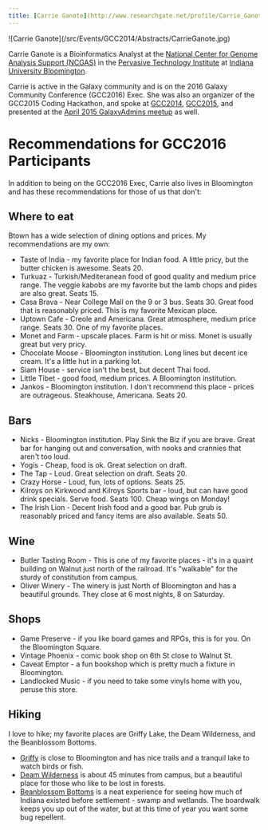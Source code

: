 ```yaml
---
title: [Carrie Ganote](http://www.researchgate.net/profile/Carrie_Ganote)
---
```



<div class='right'>![Carrie Ganote](/src/Events/GCC2014/Abstracts/CarrieGanote.jpg)</div>

Carrie Ganote is a Bioinformatics Analyst at the [National Center for Genome Analysis Support (NCGAS)](http://ncgas.org/) in the [Pervasive Technology Institute](https://pti.iu.edu/) at [Indiana University Bloomington](http://www.iu.edu/).

Carrie is active in the Galaxy community and is on the 2016 Galaxy Community Conference (GCC2016) Exec.  She was also an organizer of the GCC2015 Coding Hackathon, and spoke at [GCC2014](/src/Events/GCC2014/index.md), [GCC2015](http://gcc2015.tsl.ac.uk/), and presented at the [April 2015 GalaxyAdmins meetup](/src/Community/GalaxyAdmins/Meetups/2015_04_16/index.md) as well.

# Recommendations for GCC2016 Participants

In addition to being on the GCC2016 Exec, Carrie also lives in Bloomington and has these recommendations for those of us that don't:

## Where to eat

Btown has a wide selection of dining options and prices. My recommendations are my own:

* Taste of India - my favorite place for Indian food. A little pricy, but the butter chicken is awesome. Seats 20.
* Turkuaz - Turkish/Mediteranean food of good quality and medium price range. The veggie kabobs are my favorite but the lamb chops and pides are also great. Seats 15.
* Casa Brava - Near College Mall on the 9 or 3 bus. Seats 30. Great food that is reasonably priced. This is my favorite Mexican place.
* Uptown Cafe - Creole and Americana. Great atmosphere, medium price range. Seats 30. One of my favorite places.
* Monet and Farm - upscale places. Farm is hit or miss. Monet is usually great but very pricy.
* Chocolate Moose - Bloomington institution. Long lines but decent ice cream. It's a little hut in a parking lot.
* Siam House - service isn't the best, but decent Thai food.
* Little Tibet - good food, medium prices. A Bloomington institution.
* Jankos - Bloomington institution. I don't recommend this place - prices are outrageous. Steakhouse, Americana. Seats 20.

## Bars

* Nicks - Bloomington institution. Play Sink the Biz if you are brave. Great bar for hanging out and conversation, with nooks and crannies that aren't too loud. 
* Yogis - Cheap, food is ok. Great selection on draft.
* The Tap - Loud. Great selection on draft. Seats 20.
* Crazy Horse - Loud, fun, lots of options. Seats 25.
* Kilroys on Kirkwood and Kilroys Sports bar - loud, but can have good drink specials. Serve food. Seats 100. Cheap wings on Monday!
* The Irish Lion - Decent Irish food and a good bar. Pub grub is reasonably priced and fancy items are also available. Seats 50.

## Wine

* Butler Tasting Room - This is one of my favorite places - it's in a quaint building on Walnut just north of the railroad. It's "walkable" for the sturdy of constitution from campus.
* Oliver Winery - The winery is just North of Bloomington and has a beautiful grounds. They close at 6 most nights, 8 on Saturday.

## Shops

* Game Preserve - if you like board games and RPGs, this is for you. On the Bloomington Square.
* Vintage Phoenix - comic book shop on 6th St close to Walnut St.
* Caveat Emptor - a fun bookshop which is pretty much a fixture in Bloomington.
* Landlocked Music - if you need to take some vinyls home with you, peruse this store.

## Hiking

I love to hike; my favorite places are Griffy Lake, the Deam Wilderness, and the Beanblossom Bottoms. 

* [Griffy](https://en.wikipedia.org/wiki/Griffy_Lake) is close to Bloomington and has nice trails and a tranquil lake to watch birds or fish.
* [Deam Wilderness](https://en.wikipedia.org/wiki/Charles_C._Deam_Wilderness_Area) is about 45 minutes from campus, but a beautiful place for those who like to be lost in forests.
* [Beanblossom Bottoms](https://sycamorelandtrust.org/beanblossom-bottoms) is a neat experience for seeing how much of Indiana existed before settlement - swamp and wetlands. The boardwalk keeps you up out of the water, but at this time of year you want some bug repellent.

